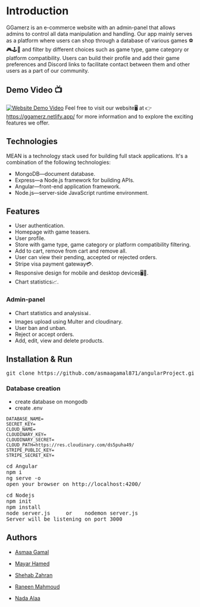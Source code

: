 # Introduction
GGamerz is an e-commerce website with an admin-panel that allows admins to control all data manipulation and handling. Our app mainly serves as a platform where users can shop through a database of various games ⚽🎮🕹️🧩
and filter by different choices such as game type, game category or platform compatibility. Users can build their profile and add their game preferences and Discord links to facilitate contact between them and other users as a part of our community.

## Demo Video :tv: 
[![Website Demo Video](https://img.youtube.com/vi/o9uaP1QoSwI/0.jpg)](https://www.youtube.com/watch?v=o9uaP1QoSwI) 
Feel free to visit our website🖥️ at 👉https://ggamerz.netlify.app/ for more information and to explore the exciting features we offer.

## Technologies
MEAN is a technology stack used for building full stack applications. It's a combination of the following technologies:

- MongoDB—document database.
- Express—a Node.js framework for building APIs.
- Angular—front-end application framework.
- Node.js—server-side JavaScript runtime environment.

## Features
- User authentication.
- Homepage with game teasers.
- User profile.
- Store with game type, game category or platform compatibility filtering.
- Add to cart, remove from cart and remove all.
- User can view their pending, accepted or rejected orders.
- Stripe visa payment gateway💳.
- Responsive design for mobile and desktop devices🖥️📱.
- Chart statistics📈.

### Admin-panel
- Chart statistics and analysis📊.
- Images upload using Multer and cloudinary.
- User ban and unban.
- Reject or accept orders.
- Add, edit, view and delete products.

## Installation & Run
<pre>
git clone https://github.com/asmaagamal871/angularProject.git
</pre>

### Database creation
- create database on mongodb
- create .env


```
DATABASE_NAME=
SECRET_KEY=
CLOUD_NAME=
CLOUDINARY_KEY=
CLOUDINARY_SECRET=
CLOUD_PATH=https://res.cloudinary.com/ds5puha49/
STRIPE_PUBLIC_KEY=
STRIPE_SECRET_KEY=
```

<pre>
cd Angular
npm i
ng serve -o
open your browser on http://localhost:4200/
</pre>

<pre>
cd Nodejs
npm init
npm install
node server.js     or    nodemon server.js
Server will be listening on port 3000
</pre>
    
## Authors

- [Asmaa Gamal](https://github.com/asmaagamal871)

- [Mayar Hamed](https://github.com/MayarHamed/)

- [Shehab Zahran](https://github.com/Shehab8K)

- [Raneen Mahmoud](https://github.com/raneenmahmoud)

- [Nada Alaa](https://github.com/NadaAlaaEldeen)

